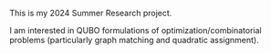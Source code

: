 This is my 2024 Summer Research project.

I am interested in QUBO formulations of optimization/combinatorial problems (particularly graph matching and quadratic assignment).
